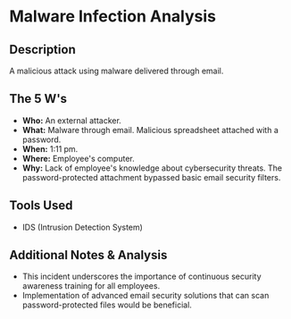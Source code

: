 # Malware Infection Analysis

## Description
A malicious attack using malware delivered through email.

## The 5 W's
*   **Who:** An external attacker.
*   **What:** Malware through email. Malicious spreadsheet attached with a password.
*   **When:** 1:11 pm.
*   **Where:** Employee's computer.
*   **Why:** Lack of employee's knowledge about cybersecurity threats. The password-protected attachment bypassed basic email security filters.

## Tools Used
*   IDS (Intrusion Detection System)

## Additional Notes & Analysis
*   This incident underscores the importance of continuous security awareness training for all employees.
*   Implementation of advanced email security solutions that can scan password-protected files would be beneficial.
